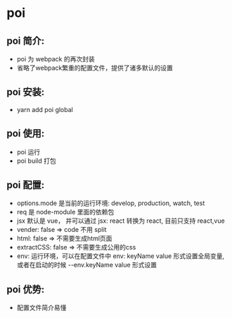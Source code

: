 # poi

## poi 简介:
   * poi 为 webpack 的再次封装
   * 省略了webpack繁重的配置文件，提供了诸多默认的设置
   
## poi 安装:
   * yarn add poi global
   
## poi 使用:
   * poi 运行
   * poi build 打包
   
## poi 配置:
   * options.mode 是当前的运行环境: develop, production, watch, test
   * req 是 node-module 里面的依赖包
   * jsx 默认是 vue， 并可以通过 jsx: react 转换为 react, 目前只支持 react,vue
   * vender: false => code 不用 split
   * html: false => 不需要生成html页面
   * extractCSS: false => 不需要生成公用的css
   * env: 运行环境，可以在配置文件中 env: keyName value 形式设置全局变量,或者在启动的时候 --env.keyName value 形式设置
   
## poi 优势:
   * 配置文件简介易懂    